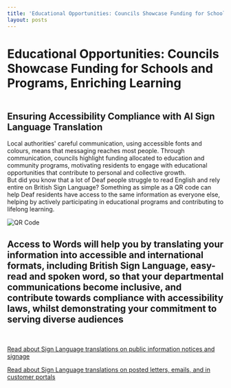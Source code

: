 ```yaml
---
title: 'Educational Opportunities: Councils Showcase Funding for Schools and Programs, Enriching Learning'
layout: posts
---
```


# Educational Opportunities: Councils Showcase Funding for Schools and Programs, Enriching Learning

![]()

## Ensuring Accessibility Compliance with AI Sign Language Translation

Local authorities' careful communication, using accessible fonts and colours, means that messaging reaches most people.  Through communication, councils highlight funding allocated to education and community programs, motivating residents to engage with educational opportunities that contribute to personal and collective growth.  
But did you know that a lot of Deaf people struggle to read English and rely entire on British Sign Language?
Something as simple as a QR code can help Deaf residents have access to the same information as everyone else, helping by actively participating in educational programs and contributing to lifelong learning.

![QR Code](/posts/images/qr-contact.png)

## Access to Words will help you by translating your information into accessible and international formats, including British Sign Language, easy-read and spoken word, so that your departmental communications become inclusive, and contribute towards compliance with accessibility laws, whilst demonstrating your commitment to serving diverse audiences

<br/>

[Read about Sign Language translations on public information notices and signage](/solutions/gazette)

[Read about Sign Language translations on posted letters, emails, and in customer portals](/solutions/correspondent)
